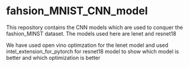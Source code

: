 # fahsion_MNIST_CNN_model
This repository contains the CNN models which are used to conquer the fashion_MINST dataset. The models used here are lenet and resnet18

We have used open vino optimzation for the lenet model and used intel_extension_for_pytorch for resnet18 model to show which model is better and which optimization is better
